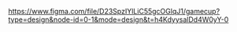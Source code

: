 https://www.figma.com/file/D23SpzIYlLiC55gcOGlqJ1/gamecup?type=design&node-id=0-1&mode=design&t=h4KdyysalDd4W0yY-0